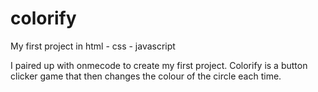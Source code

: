 # colorify
My first project in html - css - javascript

I paired up with onmecode to create my first project.
Colorify is a button clicker game that then changes the colour of the circle each time.

